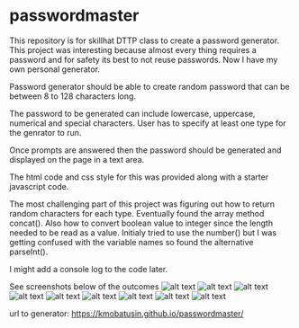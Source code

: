# passwordmaster
This repository is for skillhat DTTP class to create a password generator.
This project was interesting because almost every thing requires a password and for safety its best to not reuse passwords. Now I have my own personal generator.

Password generator should be able to create random password that can be between 8 to 128 characters long.

The password to be generated can include lowercase, uppercase, numerical and special characters. User has to specify at least one type for the genrator to run.

Once prompts are answered then the password should be generated and displayed on the page in a text area.

The html code and css style for this was provided along with a starter javascript code.

The most challenging part of this project was figuring out how to return random characters for each type. Eventually found the array method concat().
Also how to convert boolean value to integer since the length needed to be read as a value. Initialy tried to use the number() but I was getting confused with the variable names so found the alternative parseInt().

I might add a console log to the code later.

See screenshots below of the outcomes
![alt text](assets/images/screenshot1.png)
![alt text](assets/images/screenshot2.png)
![alt text](assets/images/screenshot3.png)
![alt text](assets/images/screenshot4.png)
![alt text](assets/images/screenshot5.png)
![alt text](assets/images/screenshot6.png)
![alt text](assets/images/screenshot7.png)
![alt text](assets/images/screenshot8.png)
![alt text](assets/images/screenshot9.png)

url to generator: https://kmobatusin.github.io/passwordmaster/

